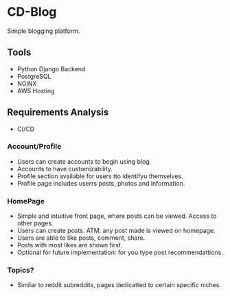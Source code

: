 # CD-Blog
Simple blogging platform.

## Tools
- Python Django Backend
- PostgreSQL
- NGINX
- AWS Hosting

## Requirements Analysis
- CI/CD

### Account/Profile
- Users can create accounts to begin using blog.
- Accounts to have customizability.
- Profile section available for users tto identifyu themselves.
- Profile page includes userrs posts, photos and information.

### HomePage
- Simple and intuitive front page, where posts can be viewed. Access to other pages.
- Users can create posts. ATM: any post made is viewed on homepage.
- Users are able to like posts, comment, share.
- Posts with most likes are shown first.
- Optional for future implementation: for you type post recommendattions.

### Topics?
- Similar to reddit subreddits, pages dedicatted to certain specific niches.








